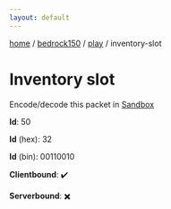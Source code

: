 ```yaml
---
layout: default
---
```


[home](/)  /  [bedrock150](/protocol/bedrock150)  /  [play](/protocol/bedrock150/play)  /  inventory-slot

# Inventory slot

Encode/decode this packet in [Sandbox](../../../sandbox/bedrock150#Play.InventorySlot)

**Id**: 50

**Id** (hex): 32

**Id** (bin): 00110010

**Clientbound**: ✔️

**Serverbound**: ✖️
